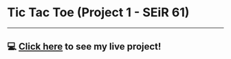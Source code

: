 # Tic Tac Toe (Project 1 - SEiR 61)
---
## :computer: [Click here](https://titus-huang.github.io/tic-tac-toe/) to see my live project!
